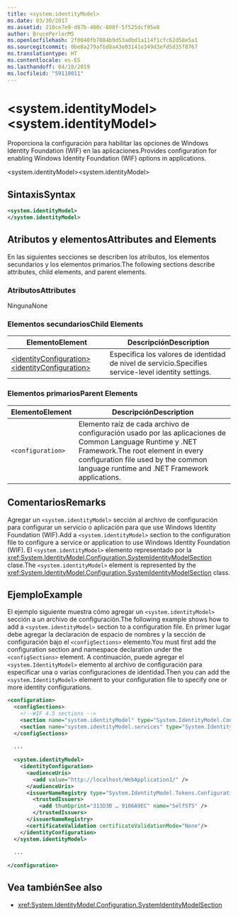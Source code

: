 ```yaml
---
title: <system.identityModel>
ms.date: 03/30/2017
ms.assetid: 210ce7e9-d07b-400c-800f-5f525dcf95e8
author: BrucePerlerMS
ms.openlocfilehash: 2f0040fb7084b9d53adbd1a114f1cfc62d58e5a1
ms.sourcegitcommit: 0be8a279af6d8a43e03141e349d3efd5d35f8767
ms.translationtype: HT
ms.contentlocale: es-ES
ms.lasthandoff: 04/18/2019
ms.locfileid: "59110011"
---
```

# <a name="systemidentitymodel"></a><span data-ttu-id="3231d-102">\<system.identityModel></span><span class="sxs-lookup"><span data-stu-id="3231d-102">\<system.identityModel></span></span>
<span data-ttu-id="3231d-103">Proporciona la configuración para habilitar las opciones de Windows Identity Foundation (WIF) en las aplicaciones.</span><span class="sxs-lookup"><span data-stu-id="3231d-103">Provides configuration for enabling Windows Identity Foundation (WIF) options in applications.</span></span>  
  
 <span data-ttu-id="3231d-104">\<system.identityModel></span><span class="sxs-lookup"><span data-stu-id="3231d-104">\<system.identityModel></span></span>  
  
## <a name="syntax"></a><span data-ttu-id="3231d-105">Sintaxis</span><span class="sxs-lookup"><span data-stu-id="3231d-105">Syntax</span></span>  
  
```xml  
<system.identityModel>  
</system.identityModel>  
```  
  
## <a name="attributes-and-elements"></a><span data-ttu-id="3231d-106">Atributos y elementos</span><span class="sxs-lookup"><span data-stu-id="3231d-106">Attributes and Elements</span></span>  
 <span data-ttu-id="3231d-107">En las siguientes secciones se describen los atributos, los elementos secundarios y los elementos primarios.</span><span class="sxs-lookup"><span data-stu-id="3231d-107">The following sections describe attributes, child elements, and parent elements.</span></span>  
  
### <a name="attributes"></a><span data-ttu-id="3231d-108">Atributos</span><span class="sxs-lookup"><span data-stu-id="3231d-108">Attributes</span></span>  
 <span data-ttu-id="3231d-109">Ninguna</span><span class="sxs-lookup"><span data-stu-id="3231d-109">None</span></span>  
  
### <a name="child-elements"></a><span data-ttu-id="3231d-110">Elementos secundarios</span><span class="sxs-lookup"><span data-stu-id="3231d-110">Child Elements</span></span>  
  
|<span data-ttu-id="3231d-111">Elemento</span><span class="sxs-lookup"><span data-stu-id="3231d-111">Element</span></span>|<span data-ttu-id="3231d-112">Descripción</span><span class="sxs-lookup"><span data-stu-id="3231d-112">Description</span></span>|  
|-------------|-----------------|  
|[<span data-ttu-id="3231d-113">\<identityConfiguration></span><span class="sxs-lookup"><span data-stu-id="3231d-113">\<identityConfiguration></span></span>](../../../../../docs/framework/configure-apps/file-schema/windows-identity-foundation/identityconfiguration.md)|<span data-ttu-id="3231d-114">Especifica los valores de identidad de nivel de servicio.</span><span class="sxs-lookup"><span data-stu-id="3231d-114">Specifies service-level identity settings.</span></span>|  
  
### <a name="parent-elements"></a><span data-ttu-id="3231d-115">Elementos primarios</span><span class="sxs-lookup"><span data-stu-id="3231d-115">Parent Elements</span></span>  
  
|<span data-ttu-id="3231d-116">Elemento</span><span class="sxs-lookup"><span data-stu-id="3231d-116">Element</span></span>|<span data-ttu-id="3231d-117">Descripción</span><span class="sxs-lookup"><span data-stu-id="3231d-117">Description</span></span>|  
|-------------|-----------------|  
|`<configuration>`|<span data-ttu-id="3231d-118">Elemento raíz de cada archivo de configuración usado por las aplicaciones de Common Language Runtime y .NET Framework.</span><span class="sxs-lookup"><span data-stu-id="3231d-118">The root element in every configuration file used by the common language runtime and .NET Framework applications.</span></span>|  
  
## <a name="remarks"></a><span data-ttu-id="3231d-119">Comentarios</span><span class="sxs-lookup"><span data-stu-id="3231d-119">Remarks</span></span>  
 <span data-ttu-id="3231d-120">Agregar un `<system.identityModel>` sección al archivo de configuración para configurar un servicio o aplicación para que use Windows Identity Foundation (WIF).</span><span class="sxs-lookup"><span data-stu-id="3231d-120">Add a `<system.identityModel>` section to the configuration file to configure a service or application to use Windows Identity Foundation (WIF).</span></span> <span data-ttu-id="3231d-121">El `<system.identityModel>` elemento representado por la <xref:System.IdentityModel.Configuration.SystemIdentityModelSection> clase.</span><span class="sxs-lookup"><span data-stu-id="3231d-121">The `<system.identityModel>` element is represented by the <xref:System.IdentityModel.Configuration.SystemIdentityModelSection> class.</span></span>  
  
## <a name="example"></a><span data-ttu-id="3231d-122">Ejemplo</span><span class="sxs-lookup"><span data-stu-id="3231d-122">Example</span></span>  
 <span data-ttu-id="3231d-123">El ejemplo siguiente muestra cómo agregar un `<system.identityModel>` sección a un archivo de configuración.</span><span class="sxs-lookup"><span data-stu-id="3231d-123">The following example shows how to add a `<system.identityModel>` section to a configuration file.</span></span> <span data-ttu-id="3231d-124">En primer lugar debe agregar la declaración de espacio de nombres y la sección de configuración bajo el `<configSections>` elemento.</span><span class="sxs-lookup"><span data-stu-id="3231d-124">You must first add the configuration section and namespace declaration under the `<configSections>` element.</span></span> <span data-ttu-id="3231d-125">A continuación, puede agregar el `<system.IdentityModel>` elemento al archivo de configuración para especificar una o varias configuraciones de identidad.</span><span class="sxs-lookup"><span data-stu-id="3231d-125">Then you can add the `<system.IdentityModel>` element to your configuration file to specify one or more identity configurations.</span></span>  
  
```xml  
<configuration>  
  <configSections>  
    <!--WIF 4.5 sections -->  
    <section name="system.identityModel" type="System.IdentityModel.Configuration.SystemIdentityModelSection, System.IdentityModel, Version=4.0.0.0, Culture=neutral, PublicKeyToken=B77A5C561934E089"/>  
    <section name="system.identityModel.services" type="System.IdentityModel.Services.Configuration.SystemIdentityModelServicesSection, System.IdentityModel.Services, Version=4.0.0.0, Culture=neutral, PublicKeyToken=B77A5C561934E089"/>  
  </configSections>  
  
  ...  
  
  <system.identityModel>  
    <identityConfiguration>  
      <audienceUris>  
        <add value="http://localhost/WebApplication1/" />  
      </audienceUris>  
      <issuerNameRegistry type="System.IdentityModel.Tokens.ConfigurationBasedIssuerNameRegistry, System.IdentityModel, Version=4.0.0.0, Culture=neutral, PublicKeyToken=B77A5C561934E089">  
        <trustedIssuers>  
          <add thumbprint="313D3B … 9106A9EC" name="SelfSTS" />  
        </trustedIssuers>  
      </issuerNameRegistry>  
      <certificateValidation certificateValidationMode="None"/>  
    </identityConfiguration>  
  </system.identityModel>  
  
  ...  
  
</configuration>  
```  
  
## <a name="see-also"></a><span data-ttu-id="3231d-126">Vea también</span><span class="sxs-lookup"><span data-stu-id="3231d-126">See also</span></span>

- <xref:System.IdentityModel.Configuration.SystemIdentityModelSection>
